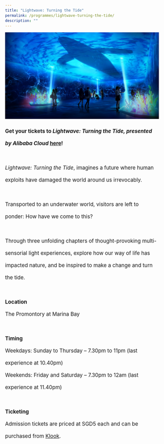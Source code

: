 ```yaml
---
title: "Lightwave: Turning the Tide"
permalink: /programmes/lightwave-turning-the-tide/
description: ""
---
```

![](/images/Programmes/lightwave.jpg)
<p style="font-size:17px; line-height:40px">
	<b>Get your tickets to <i>Lightwave: Turning the Tide, presented by Alibaba Cloud</i> <a target="_blank" href="https://www.klook.com/en-SG/activity/87471-lightwave-turning-tide-ticket/">here</a>!
	<br><br></b>
<i>Lightwave: Turning the Tide</i>, imagines a future where human exploits have damaged the world around us irrevocably. 
<br><br>Transported to an underwater world, visitors are left to ponder: How have we come to this? <br><br>Through three unfolding chapters of thought-provoking multi-sensorial light experiences, explore how our way of life has impacted nature, and be inspired to make a change and turn the tide.
<br><br>
<b>Location </b><br>
The Promontory at Marina Bay
<br><br>
<b>Timing</b>
<br>
Weekdays: Sunday to Thursday – 7.30pm to 11pm (last experience at 10.40pm)
<br>
Weekends: Friday and Saturday – 7.30pm to 12am (last experience at 11.40pm)
<br><br>
	<b>Ticketing</b>
<br>
Admission tickets are priced at SGD5 each and can be purchased from <a target="_blank" href="https://www.klook.com/en-SG/activity/87471-lightwave-turning-tide-ticket/">Klook</a>.
</p>